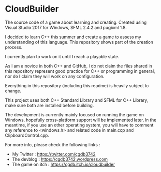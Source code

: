 # CloudBuilder
The source code of a game about learning and creating. Created using Visual Studio 2017 for Windows, SFML 2.4.2 and pugixml 1.8.

I decided to learn C++ this summer and create a game to assess my understanding of this language. This repository shows part of the creation process.

I currently plan to work on it until I reach a playable state.

As I am a novice in both C++ and GitHub, I do not claim the files shared in this repository represent good practice for C++ or programming in general, nor do I claim they will work on any configuration.

Everything in this repository (including this readme) is heavily subject to change.

This project uses both C++ Standard Library and SFML for C++ Library, make sure both are installed before building.

The development is currently mainly focused on running the game on Windows, hopefully cross-platform support will be implemented later. In the meantime, if you use an other operating system, you will have to comment any reference to <windows.h> and related code in main.ccp and ClipboardControl.cpp.

For more info, please check the following links :
* My Twitter : https://twitter.com/cgdb3742
* The devblog : https://cgdb3742.wordpress.com
* The game on itch : https://cgdb.itch.io/cloudbuilder
